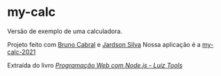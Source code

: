 # my-calc
Versão de exemplo de uma calculadora. 

Projeto feito com [Bruno Cabral](https://github.com/BrunoCabral1) e [Jardson Silva](https://github.com/JARDSONSAN)
Nossa aplicação é a [my-calc-2021](https://my-calc-2021.herokuapp.com)

Extraída do livro [_Programação Web com Node.js - Luiz Tools_ ](https://www.amazon.com.br/Programa%C3%A7%C3%A3o-Web-com-Node-js-Front-end-ebook/dp/B074RCRKSL/ref=sr_1_3?__mk_pt_BR=%C3%85M%C3%85%C5%BD%C3%95%C3%91&dchild=1&keywords=programa%C3%A7%C3%A3o+Web+com+Node&qid=1627314649&sr=8-3)
